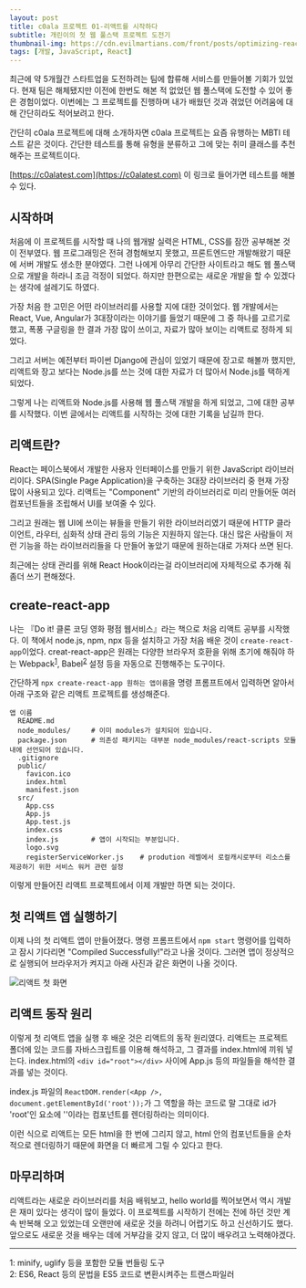 ```yaml
---
layout: post
title: c0ala 프로젝트 01-리액트를 시작하다 
subtitle: 개린이의 첫 웹 풀스택 프로젝트 도전기
thumbnail-img: https://cdn.evilmartians.com/front/posts/optimizing-react-virtual-dom-explained/cover-a1d5b40.png
tags: [개발, JavaScript, React]
---
```


최근에 약 5개월간 스타트업을 도전하려는 팀에 합류해 서비스를 만들어볼 기회가 있었다. 현재 팀은 해체됐지만 
이전에 한번도 해본 적 없었던 웹 풀스택에 도전할 수 있어 좋은 경험이었다. 이번에는 그 프로젝트를 진행하며
내가 배웠던 것과 겪었던 어려움에 대해 간단히라도 적어보려고 한다.  

간단히 c0ala 프로젝트에 대해 소개하자면 c0ala 프로젝트는 요즘 유행하는 MBTI 테스트 같은 것이다. 간단한 
테스트를 통해 유형을 분류하고 그에 맞는 취미 클래스를 추천해주는 프로젝트이다.  

[https://c0alatest.com](https://c0alatest.com) 이 링크로 들어가면 테스트를 해볼 수 있다.  

## 시작하며

처음에 이 프로젝트를 시작할 때 나의 웹개발 실력은 HTML, CSS를 잠깐 공부해본 것이 전부였다. 웹 프로그래밍은 
전혀 경험해보지 못했고, 프론트엔드만 개발해왔기 때문에 서버 개발도 생소한 분야였다. 그런 나에게 아무리 
간단한 사이트라고 해도 웹 풀스택으로 개발을 하라니 조금 걱정이 되었다. 하지만 한편으로는 새로운 개발을 할 
수 있겠다는 생각에 설레기도 하였다.  

가장 처음 한 고민은 어떤 라이브러리를 사용할 지에 대한 것이었다. 웹 개발에서는 React, Vue, Angular가 
3대장이라는 이야기를 들었기 때문에 그 중 하나를 고르기로 했고, 폭풍 구글링을 한 결과 가장 많이 쓰이고, 
자료가 많아 보이는 리액트로 정하게 되었다.  

그리고 서버는 예전부터 파이썬 Django에 관심이 있었기 때문에 장고로 해볼까 했지만, 리액트와 장고 보다는 
Node.js를 쓰는 것에 대한 자료가 더 많아서 Node.js를 택하게 되었다.  

그렇게 나는 리액트와 Node.js를 사용해 웹 풀스택 개발을 하게 되었고, 그에 대한 공부를 시작했다. 이번 
글에서는 리액트를 시작하는 것에 대한 기록을 남길까 한다.

## 리액트란?

React는 페이스북에서 개발한 사용자 인터페이스를 만들기 위한 JavaScript 라이브러리이다. SPA(Single Page 
Application)을 구축하는 3대장 라이브러리 중 현재 가장 많이 사용되고 있다. 리액트는 "Component" 기반의 
라이브러리로 미리 만들어둔 여러 컴포넌트들을 조립해서 UI를 보여줄 수 있다.  

그리고 원래는 웹 UI에 쓰이는 뷰들을 만들기 위한 라이브러리였기 때문에 HTTP 클라이언트, 라우터, 심화적 
상태 관리 등의 기능은 지원하지 않는다. 대신 많은 사람들이 저런 기능을 하는 라이브러리들을 다 만들어 놓았기
때문에 원하는대로 가져다 쓰면 된다.  

최근에는 상태 관리를 위해 React Hook이라는걸 라이브러리에 자체적으로 추가해 줘 좀더 쓰기 편해졌다.

## create-react-app

나는 『Do it! 클론 코딩 영화 평점 웹서비스』라는 책으로 처음 리액트 공부를 시작했다. 이 책에서 node.js,
npm, npx 등을 설치하고 가장 처음 배운 것이 `create-react-app`이었다. creat-react-app은 원래는 다양한
브라우저 호환을 위해 초기에 해줘야 하는 Webpack<sup>[1](#footnote_1)</sup>, Babel<sup>[2](#footnote_2)</sup> 
설정 등을 자동으로 진행해주는 도구이다.  

간단하게 `npx create-react-app 원하는 앱이름`을 명령 프롬프트에서 입력하면 알아서 아래 구조와 같은 리액트
프로젝트를 생성해준다.

```
앱 이름  
  README.md
  node_modules/     # 이미 modules가 설치되어 있습니다.
  package.json      # 의존성 패키지는 대부분 node_modules/react-scripts 모듈내에 선언되어 있습니다.
  .gitignore
  public/
    favicon.ico
    index.html
    manifest.json
  src/
    App.css
    App.js
    App.test.js
    index.css
    index.js        # 앱이 시작되는 부분입니다.
    logo.svg
    registerServiceWorker.js    # prodution 레벨에서 로컬캐시로부터 리소스를 제공하기 위한 서비스 워커 관련 설정
 ```
이렇게 만들어진 리액트 프로젝트에서 이제 개발만 하면 되는 것이다.

## 첫 리액트 앱 실행하기
 
이제 나의 첫 리액트 앱이 만들어졌다. 명령 프롬프트에서 `npm start` 명령어를 입력하고 잠시 기다리면 
"Compiled Successfully!"라고 나올 것이다. 그러면 앱이 정상적으로 실행되어 브라우저가 켜지고 아래 
사진과 같은 화면이 나올 것이다.
 
![리액트 첫 화면](https://code.visualstudio.com/assets/docs/nodejs/reactjs/welcome-to-react.png)
 
## 리액트 동작 원리

이렇게 첫 리액트 앱을 실행 후 배운 것은 리액트의 동작 원리였다. 리액트는 프로젝트 폴더에 있는 코드를 
자바스크립트를 이용해 해석하고, 그 결과를 index.html에 끼워 넣는다. index.html의 `<div id="root"></div>` 
사이에 App.js 등의 파일들을 해석한 결과를 넣는 것이다.  

index.js 파일의 `ReactDOM.render(<App />, document.getElementById('root'));`가 그 역할을 하는 
코드로 말 그대로 id가 'root'인 요소에 '<App />'이라는 컴포넌트를 렌더링하라는 의미이다.  

이런 식으로 리액트는 모든 html을 한 번에 그리지 않고, html 안의 컴포넌트들을 순차적으로 렌더링하기 
때문에 화면을 더 빠르게 그릴 수 있다고 한다.

## 마무리하며

리액트라는 새로운 라이브러리를 처음 배워보고, hello world를 찍어보면서 역시 개발은 재미 있다는 생각이
많이 들었다. 이 프로젝트를 시작하기 전에는 전에 하던 것만 계속 반복해 오고 있었는데 오랜만에 새로운 
것을 하려니 어렵기도 하고 신선하기도 했다. 앞으로도 새로운 것을 배우는 데에 거부감을 갖지 않고, 더 
많이 배우려고 노력해야겠다.
 
---
<a name="footnote_1">1</a>: minify, uglify 등을 포함한 모듈 번들링 도구  
<a name="footnote_2">2</a>: ES6, React 등의 문법을 ES5 코드로 변환시켜주는 트랜스파일러
